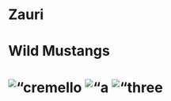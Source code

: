 # Zauri
<h1> Wild Mustangs <h1>
<img src= “mustang-image-one.jpg” alt= “cremello mustang stallion watching his herd” />
<img src = “mustang-image-two.jpg” alt = “a female and male wild mustang touch noses”/>
<img src = “mustang-image-three.jpg” alt = “three wild mustangs running together”/>
